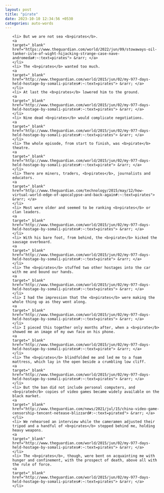 ```yaml
---
layout: post
title: "pirate"
date: 2023-10-10 12:34:56 +0530
categories: auto-words
---
```

<ol>

    <li> But we are not sea <b>pirates</b>.
    <a 
    target="_blank" 
    href="https://www.theguardian.com/world/2022/jun/09/stowaways-oil-tanker-isle-of-wight-hijacking-strange-case-nave-andromeda#:~:text=pirates"> &rarr; </a>
    </li>
    <li> The <b>pirates</b> wanted too much.
    <a 
    target="_blank" 
    href="http://www.theguardian.com/world/2015/jun/02/my-977-days-held-hostage-by-somali-pirates#:~:text=pirates"> &rarr; </a>
    </li>
    <li> At last the <b>pirates</b> lowered him to the ground.
    <a 
    target="_blank" 
    href="http://www.theguardian.com/world/2015/jun/02/my-977-days-held-hostage-by-somali-pirates#:~:text=pirates"> &rarr; </a>
    </li>
    <li> Nine dead <b>pirates</b> would complicate negotiations.
    <a 
    target="_blank" 
    href="http://www.theguardian.com/world/2015/jun/02/my-977-days-held-hostage-by-somali-pirates#:~:text=pirates"> &rarr; </a>
    </li>
    <li> The whole episode, from start to finish, was <b>pirate</b> theatre.
    <a 
    target="_blank" 
    href="http://www.theguardian.com/world/2015/jun/02/my-977-days-held-hostage-by-somali-pirates#:~:text=pirate"> &rarr; </a>
    </li>
    <li> There are miners, traders, <b>pirates</b>, journalists and educators.
    <a 
    target="_blank" 
    href="http://www.theguardian.com/technology/2015/may/12/how-virtual-world-edge-of-apocalypse-and-back-again#:~:text=pirates"> &rarr; </a>
    </li>
    <li> Most were older and seemed to be ranking <b>pirates</b> or clan leaders.
    <a 
    target="_blank" 
    href="http://www.theguardian.com/world/2015/jun/02/my-977-days-held-hostage-by-somali-pirates#:~:text=pirates"> &rarr; </a>
    </li>
    <li> With his bare foot, from behind, the <b>pirate</b> kicked the sausage overboard.
    <a 
    target="_blank" 
    href="http://www.theguardian.com/world/2015/jun/02/my-977-days-held-hostage-by-somali-pirates#:~:text=pirate"> &rarr; </a>
    </li>
    <li> The <b>pirates</b> stuffed two other hostages into the car with me and bound our hands.
    <a 
    target="_blank" 
    href="http://www.theguardian.com/world/2015/jun/02/my-977-days-held-hostage-by-somali-pirates#:~:text=pirates"> &rarr; </a>
    </li>
    <li> I had the impression that the <b>pirates</b> were making the whole thing up as they went along.
    <a 
    target="_blank" 
    href="http://www.theguardian.com/world/2015/jun/02/my-977-days-held-hostage-by-somali-pirates#:~:text=pirates"> &rarr; </a>
    </li>
    <li> I pieced this together only months after, when a <b>pirate</b> showed me an image of my own face on his phone.
    <a 
    target="_blank" 
    href="http://www.theguardian.com/world/2015/jun/02/my-977-days-held-hostage-by-somali-pirates#:~:text=pirate"> &rarr; </a>
    </li>
    <li> The <b>pirates</b> blindfolded me and led me to a foam mattress, which lay in the open beside a crumbling low cliff.
    <a 
    target="_blank" 
    href="http://www.theguardian.com/world/2015/jun/02/my-977-days-held-hostage-by-somali-pirates#:~:text=pirates"> &rarr; </a>
    </li>
    <li> But the ban did not include personal computers, and <b>pirated</b> copies of video games became widely available on the black market.
    <a 
    target="_blank" 
    href="http://www.theguardian.com/news/2021/jul/15/china-video-game-censorship-tencent-netease-blizzard#:~:text=pirated"> &rarr; </a>
    </li>
    <li> We rehearsed an interview while the cameramen adjusted their tripod and a handful of <b>pirates</b> stepped behind me, holding heavy weapons.
    <a 
    target="_blank" 
    href="http://www.theguardian.com/world/2015/jun/02/my-977-days-held-hostage-by-somali-pirates#:~:text=pirates"> &rarr; </a>
    </li>
    <li> The <b>pirates</b>, though, were bent on acquainting me with hunger and confinement, with the prospect of death, above all with the rule of force.
    <a 
    target="_blank" 
    href="http://www.theguardian.com/world/2015/jun/02/my-977-days-held-hostage-by-somali-pirates#:~:text=pirates"> &rarr; </a>
    </li>